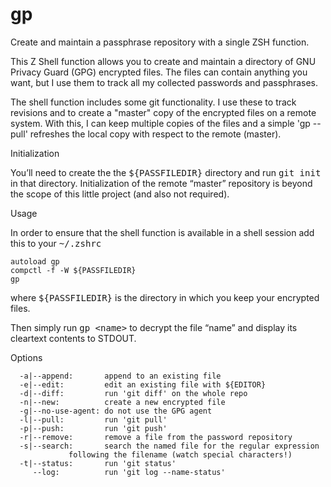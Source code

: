 gp
==

Create and maintain a passphrase repository with a single ZSH function.

This Z Shell function allows you to create and maintain a directory of GNU Privacy Guard (GPG) encrypted files. The files can contain anything you want, but I use them to track all my collected passwords and passphrases.

The shell function includes some git functionality. I use these to track revisions and to create a "master" copy of the encrypted files on a remote system. With this, I can keep multiple copies of the files and a simple 'gp --pull' refreshes the local copy with respect to the remote (master).

Initialization

You&rsquo;ll need to create the the <tt>${PASSFILEDIR}</tt> directory and run <tt>git init</tt> in that directory. Initialization of the remote &ldquo;master&rdquo; repository is beyond the scope of this little project (and also not required).

Usage

In order to ensure that the shell function is available in a shell session add this to your <tt>~/.zshrc</tt>

<code>autoload gp</code><br />
<code>compctl -f -W ${PASSFILEDIR} gp</code>

where <tt>${PASSFILEDIR}</tt> is the directory in which you keep your encrypted files.

Then simply run <tt>gp &lt;name&gt;</tt> to decrypt the file &ldquo;name&rdquo; and display its cleartext contents to STDOUT.

Options

      -a|--append:       append to an existing file
      -e|--edit:         edit an existing file with ${EDITOR}
      -d|--diff:         run 'git diff' on the whole repo
      -n|--new:          create a new encrypted file
      -g|--no-use-agent: do not use the GPG agent
      -l|--pull:         run 'git pull'
      -p|--push:         run 'git push'
      -r|--remove:       remove a file from the password repository
      -s|--search:       search the named file for the regular expression
      			 following the filename (watch special characters!)
      -t|--status:       run 'git status'
         --log:          run 'git log --name-status'
